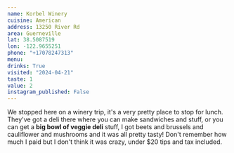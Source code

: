 ```yaml
---
name: Korbel Winery
cuisine: American
address: 13250 River Rd
area: Guerneville
lat: 38.5087519
lon: -122.9655251
phone: "+17078247313"
menu: 
drinks: True
visited: "2024-04-21"
taste: 1
value: 2
instagram_published: False
---
```


We stopped here on a winery trip, it's a very pretty place to stop for lunch. They've got a deli there where you can make sandwiches and stuff, or you can get a **big bowl of veggie deli** stuff, I got beets and brussels and cauliflower and mushrooms and it was all pretty tasty! Don't remember how much I paid but I don't think it was crazy, under $20 tips and tax included.
